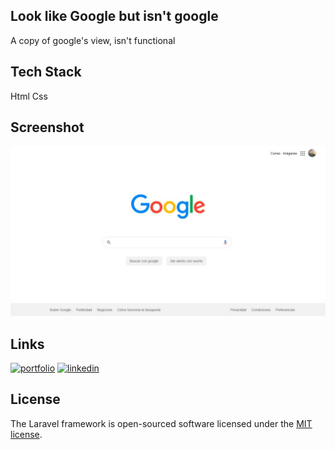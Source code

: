 ## Look like Google but isn't google
A copy of google's view, isn't functional

## Tech Stack
Html
Css

## Screenshot
![screenshot](https://github.com/AngelPrz8a/Html_Css_Practico_2/blob/main/images/screenshot.jpeg)

## Links

[![portfolio](https://img.shields.io/badge/my_portfolio-000?style=for-the-badge&logo=ko-fi&logoColor=white)](https://angelprz8a.github.io/Portafolio/)
[![linkedin](https://img.shields.io/badge/linkedin-0A66C2?style=for-the-badge&logo=linkedin&logoColor=white)](https://www.linkedin.com/in/angelprz8a/)

## License

The Laravel framework is open-sourced software licensed under the [MIT license](https://opensource.org/licenses/MIT).

